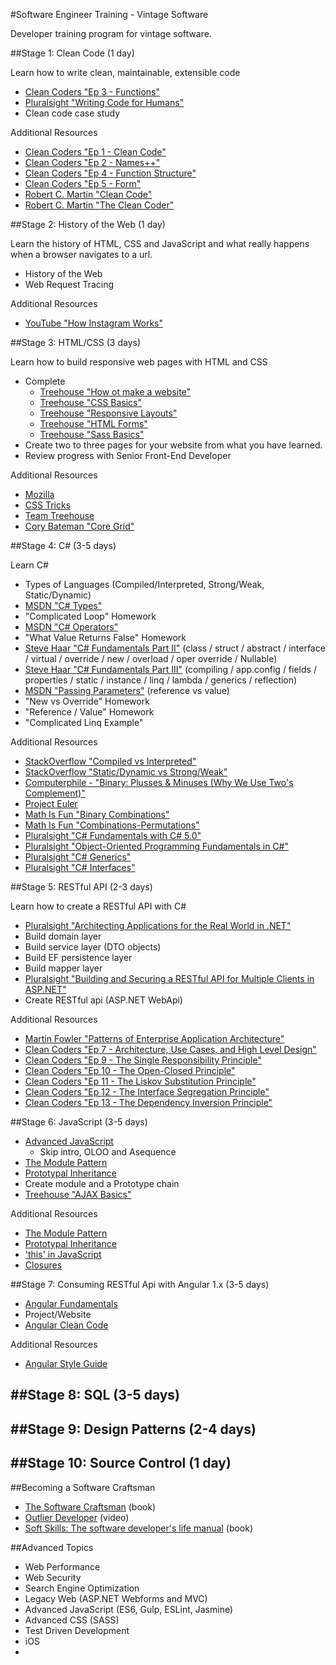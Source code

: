 #Software Engineer Training - Vintage Software

Developer training program for vintage software.

##Stage 1: Clean Code (1 day)

Learn how to write clean, maintainable, extensible code

- [Clean Coders "Ep 3 - Functions"](https://cleancoders.com/episode/clean-code-episode-3/show)
- [Pluralsight "Writing Code for Humans"](http://www.pluralsight.com/courses/writing-clean-code-humans)
- Clean code case study

Additional Resources
- [Clean Coders "Ep 1 - Clean Code"](https://cleancoders.com/episode/clean-code-episode-1/show)
- [Clean Coders "Ep 2 - Names++"](https://cleancoders.com/episode/clean-code-episode-2/show)
- [Clean Coders "Ep 4 - Function Structure"](https://cleancoders.com/episode/clean-code-episode-4/show)
- [Clean Coders "Ep 5 - Form"](https://cleancoders.com/episode/clean-code-episode-5/show)
- [Robert C. Martin "Clean Code"](http://www.amazon.com/Clean-Code-Handbook-Software-Craftsmanship/dp/0132350882)
- [Robert C. Martin "The Clean Coder"](http://www.amazon.com/The-Clean-Coder-Professional-Programmers/dp/0137081073)

##Stage 2: History of the Web (1 day)

Learn the history of HTML, CSS and JavaScript and what really happens when a browser navigates to a url.

- History of the Web
- Web Request Tracing

Additional Resources
- [YouTube "How Instagram Works"](https://www.youtube.com/watch?v=VkTCL6Nqm6Y)

##Stage 3: HTML/CSS (3 days)

Learn how to build responsive web pages with HTML and CSS

- Complete
  - [Treehouse "How ot make a website"](http://teamtreehouse.com/library/how-to-make-a-website)
  - [Treehouse "CSS Basics"](http://teamtreehouse.com/library/css-basics)
  - [Treehouse "Responsive Layouts"](http://teamtreehouse.com/library/responsive-layouts)
  - [Treehouse "HTML Forms"](http://teamtreehouse.com/library/html-forms)
  - [Treehouse "Sass Basics"](http://teamtreehouse.com/library/sass-basics)
- Create two to three pages for your website from what you have learned. 
- Review progress with Senior Front-End Developer

Additional Resources
- [Mozilla](https://developer.mozilla.org/en-US/)
- [CSS Tricks](https://css-tricks.com/)
- [Team Treehouse](https://teamtreehouse.com/)
- [Cory Bateman "Core Grid"](http://splintercode.github.io/core-grid/)

##Stage 4: C# (3-5 days)

Learn C#

- Types of Languages (Compiled/Interpreted, Strong/Weak, Static/Dynamic)
- [MSDN "C# Types"](https://msdn.microsoft.com/en-us/library/ya5y69ds.aspx)
- "Complicated Loop" Homework
- [MSDN "C# Operators"](https://msdn.microsoft.com/en-us/library/6a71f45d.aspx)
- "What Value Returns False" Homework
- [Steve Haar "C# Fundamentals Part II"](https://www.youtube.com/watch?v=xN4dnUZZVsY) (class / struct / abstract / interface / virtual / override / new / overload / oper override / Nullable)
- [Steve Haar "C# Fundamentals Part III"](https://www.youtube.com/watch?v=RwMfuz6-ybI) (compiling / app.config / fields / properties / static / instance / linq / lambda / generics / reflection)
- [MSDN "Passing Parameters"](https://msdn.microsoft.com/en-us/library/0f66670z.aspx) (reference vs value)
- "New vs Override" Homework
- "Reference / Value" Homework
- "Complicated Linq Example"

Additional Resources
- [StackOverflow "Compiled vs Interpreted"](http://stackoverflow.com/questions/3265357/compiled-vs-interpreted-languages)
- [StackOverflow "Static/Dynamic vs Strong/Weak"](http://stackoverflow.com/questions/2351190/static-dynamic-vs-strong-weak)
- [Computerphile - "Binary: Plusses & Minuses (Why We Use Two's Complement)"](https://www.youtube.com/watch?v=lKTsv6iVxV4)
- [Project Euler](https://projecteuler.net/)
- [Math Is Fun "Binary Combinations"](http://www.mathsisfun.com/binary-combinations.html)
- [Math Is Fun "Combinations-Permutations"](http://www.mathsisfun.com/combinatorics/combinations-permutations.html)
- [Pluralsight "C# Fundamentals with C# 5.0"](http://www.pluralsight.com/courses/csharp-fundamentals-csharp5)
- [Pluralsight "Object-Oriented Programming Fundamentals in C#"](http://www.pluralsight.com/courses/object-oriented-programming-fundamentals-csharp)
- [Pluralsight "C# Generics"](http://www.pluralsight.com/courses/csharp-generics)
- [Pluralsight "C# Interfaces"](http://www.pluralsight.com/courses/csharp-interfaces)

##Stage 5: RESTful API (2-3 days)

Learn how to create a RESTful API with C#

- [Pluralsight "Architecting Applications for the Real World in .NET"](http://www.pluralsight.com/courses/architecting-applications-dotnet)
- Build domain layer
- Build service layer (DTO objects)
- Build EF persistence layer
- Build mapper layer
- [Pluralsight "Building and Securing a RESTful API for Multiple Clients in ASP.NET"](http://www.pluralsight.com/courses/building-securing-restful-api-aspdotnet)
- Create RESTful api (ASP.NET WebApi)

Additional Resources
- [Martin Fowler "Patterns of Enterprise Application Architecture"](http://www.amazon.com/Patterns-Enterprise-Application-Architecture-Martin/dp/0321127420)
- [Clean Coders "Ep 7 - Architecture, Use Cases, and High Level Design"](https://cleancoders.com/episode/clean-code-episode-5/show)
- [Clean Coders "Ep 9 - The Single Responsibility Principle"](https://cleancoders.com/episode/clean-code-episode-5/show)
- [Clean Coders "Ep 10 - The Open-Closed Principle"](https://cleancoders.com/episode/clean-code-episode-5/show)
- [Clean Coders "Ep 11 - The Liskov Substitution Principle"](https://cleancoders.com/episode/clean-code-episode-5/show)
- [Clean Coders "Ep 12 - The Interface Segregation Principle"](https://cleancoders.com/episode/clean-code-episode-5/show)
- [Clean Coders "Ep 13 - The Dependency Inversion Principle"](https://cleancoders.com/episode/clean-code-episode-5/show)

##Stage 6: JavaScript (3-5 days)
- [Advanced JavaScript](http://www.pluralsight.com/courses/advanced-javascript)
    - Skip intro, OLOO and Asequence 
- [The Module Pattern](http://corycode.me/blog/javascript-module-pattern-basics)
- [Prototypal Inheritance](http://corycode.me/blog/javascript-prototypal-inheritance)
- Create module and a Prototype chain
- [Treehouse "AJAX Basics"](http://teamtreehouse.com/library/ajax-basics)

Additional Resources
- [The Module Pattern](http://corycode.me/blog/javascript-module-pattern-basics)
- [Prototypal Inheritance](http://corycode.me/blog/javascript-prototypal-inheritance)
- ['this' in JavaScript](http://toddmotto.com/understanding-the-this-keyword-in-javascript/)
- [Closures](https://developer.mozilla.org/en-US/docs/Web/JavaScript/Closures)

##Stage 7: Consuming RESTful Api with Angular 1.x (3-5 days)
- [Angular Fundamentals](http://www.pluralsight.com/courses/angularjs-fundamentals)
- Project/Website
- [Angular Clean Code](http://www.pluralsight.com/courses/angularjs-patterns-clean-code)

Additional Resources
- [Angular Style Guide](https://github.com/johnpapa/angular-styleguide)

##Stage 8: SQL (3-5 days)
-

##Stage 9: Design Patterns (2-4 days)
-

##Stage 10: Source Control (1 day)
-

##Becoming a Software Craftsman
- [The Software Craftsman](https://www.safaribooksonline.com/library/view/the-software-craftsman/9780134052625/) (book)
- [Outlier Developer](http://www.pluralsight.com/courses/career-reboot-for-developer-mind) (video)
- [Soft Skills: The software developer's life manual](https://www.safaribooksonline.com/library/view/soft-skills-the/9781617292392/) (book)

##Advanced Topics

- Web Performance
- Web Security
- Search Engine Optimization
- Legacy Web (ASP.NET Webforms and MVC)
- Advanced JavaScript (ES6, Gulp, ESLint, Jasmine)
- Advanced CSS (SASS)
- Test Driven Development
- iOS
- 

